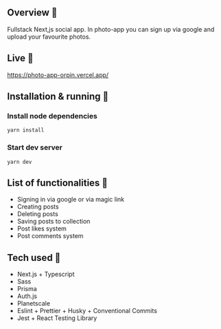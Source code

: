## Overview 🎉
Fullstack Next,js social app. In photo-app you can sign up via google and upload your favourite photos.

## Live 📍
https://photo-app-orpin.vercel.app/

## Installation & running 💾

### Install node dependencies
```
yarn install
```

### Start dev server
```
yarn dev
```

## List of functionalities 📃
- Signing in via google or via magic link
- Creating posts
- Deleting posts
- Saving posts to collection
- Post likes system
- Post comments system

## Tech used 🔧
- Next.js + Typescript
- Sass
- Prisma
- Auth.js
- Planetscale
- Eslint + Prettier + Husky + Conventional Commits
- Jest + React Testing Library
